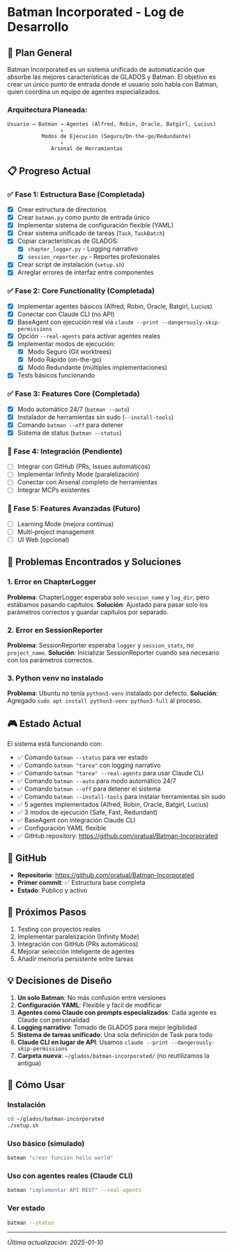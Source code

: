 # Batman Incorporated - Log de Desarrollo

## 🎯 Plan General

Batman Incorporated es un sistema unificado de automatización que absorbe las mejores características de GLADOS y Batman. El objetivo es crear un único punto de entrada donde el usuario solo habla con Batman, quien coordina un equipo de agentes especializados.

### Arquitectura Planeada:
```
Usuario → Batman → Agentes (Alfred, Robin, Oracle, Batgirl, Lucius)
                 ↓
           Modos de Ejecución (Seguro/On-the-go/Redundante)
                 ↓
              Arsenal de Herramientas
```

## 📋 Progreso Actual

### ✅ Fase 1: Estructura Base (Completada)
- [x] Crear estructura de directorios
- [x] Crear `batman.py` como punto de entrada único
- [x] Implementar sistema de configuración flexible (YAML)
- [x] Crear sistema unificado de tareas (`Task`, `TaskBatch`)
- [x] Copiar características de GLADOS:
  - [x] `chapter_logger.py` - Logging narrativo
  - [x] `session_reporter.py` - Reportes profesionales
- [x] Crear script de instalación (`setup.sh`)
- [x] Arreglar errores de interfaz entre componentes

### ✅ Fase 2: Core Functionality (Completada)
- [x] Implementar agentes básicos (Alfred, Robin, Oracle, Batgirl, Lucius)
- [x] Conectar con Claude CLI (no API)
- [x] BaseAgent con ejecución real via `claude --print --dangerously-skip-permissions`
- [x] Opción `--real-agents` para activar agentes reales
- [x] Implementar modos de ejecución:
  - [x] Modo Seguro (Git worktrees)
  - [x] Modo Rápido (on-the-go)
  - [x] Modo Redundante (múltiples implementaciones)
- [x] Tests básicos funcionando

### ✅ Fase 3: Features Core (Completada)
- [x] Modo automático 24/7 (`batman --auto`)
- [x] Instalador de herramientas sin sudo (`--install-tools`)
- [x] Comando `batman --off` para detener
- [x] Sistema de status (`batman --status`)

### 📅 Fase 4: Integración (Pendiente)
- [ ] Integrar con GitHub (PRs, Issues automáticos)
- [ ] Implementar Infinity Mode (paralelización)
- [ ] Conectar con Arsenal completo de herramientas
- [ ] Integrar MCPs existentes

### 🚀 Fase 5: Features Avanzadas (Futuro)
- [ ] Learning Mode (mejora continua)
- [ ] Multi-project management
- [ ] UI Web (opcional)

## 🐛 Problemas Encontrados y Soluciones

### 1. Error en ChapterLogger
**Problema**: ChapterLogger esperaba solo `session_name` y `log_dir`, pero estábamos pasando capítulos.
**Solución**: Ajustado para pasar solo los parámetros correctos y guardar capítulos por separado.

### 2. Error en SessionReporter
**Problema**: SessionReporter esperaba `logger` y `session_stats`, no `project_name`.
**Solución**: Inicializar SessionReporter cuando sea necesario con los parámetros correctos.

### 3. Python venv no instalado
**Problema**: Ubuntu no tenía `python3-venv` instalado por defecto.
**Solución**: Agregado `sudo apt install python3-venv python3-full` al proceso.

## 🎮 Estado Actual

El sistema está funcionando con:
- ✅ Comando `batman --status` para ver estado
- ✅ Comando `batman "tarea"` con logging narrativo
- ✅ Comando `batman "tarea" --real-agents` para usar Claude CLI
- ✅ Comando `batman --auto` para modo automático 24/7
- ✅ Comando `batman --off` para detener el sistema
- ✅ Comando `batman --install-tools` para instalar herramientas sin sudo
- ✅ 5 agentes implementados (Alfred, Robin, Oracle, Batgirl, Lucius)
- ✅ 3 modos de ejecución (Safe, Fast, Redundant)
- ✅ BaseAgent con integración Claude CLI
- ✅ Configuración YAML flexible
- ✅ GitHub repository: https://github.com/oratual/Batman-Incorporated

## 🚀 GitHub

- **Repositorio**: https://github.com/oratual/Batman-Incorporated
- **Primer commit**: ✅ Estructura base completa
- **Estado**: Público y activo

## 📝 Próximos Pasos

1. Testing con proyectos reales
2. Implementar paralelización (Infinity Mode)
3. Integración con GitHub (PRs automáticos)
4. Mejorar selección inteligente de agentes
5. Añadir memoria persistente entre tareas

## 💡 Decisiones de Diseño

1. **Un solo Batman**: No más confusión entre versiones
2. **Configuración YAML**: Flexible y fácil de modificar
3. **Agentes como Claude con prompts especializados**: Cada agente es Claude con personalidad
4. **Logging narrativo**: Tomado de GLADOS para mejor legibilidad
5. **Sistema de tareas unificado**: Una sola definición de Task para todo
6. **Claude CLI en lugar de API**: Usamos `claude --print --dangerously-skip-permissions`
7. **Carpeta nueva**: `~/glados/batman-incorporated/` (no reutilizamos la antigua)

## 🚀 Cómo Usar

### Instalación
```bash
cd ~/glados/batman-incorporated
./setup.sh
```

### Uso básico (simulado)
```bash
batman "crear función hello world"
```

### Uso con agentes reales (Claude CLI)
```bash
batman "implementar API REST" --real-agents
```

### Ver estado
```bash
batman --status
```

---

*Última actualización: 2025-01-10*
